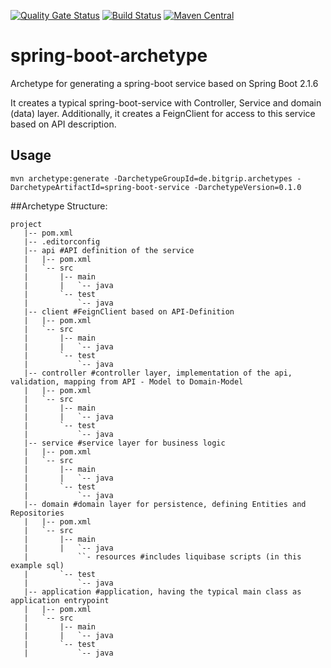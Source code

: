 [![Quality Gate Status](https://sonarcloud.io/api/project_badges/measure?project=de.bitgrip.archetypes%3Aspring-boot-service&metric=alert_status)](https://sonarcloud.io/dashboard?id=de.bitgrip.archetypes%3Aspring-boot-service) [![Build Status](https://travis-ci.org/bitgrip/spring-boot-archetype.svg?branch=master)](https://travis-ci.org/bitgrip/spring-boot-archetype) [![Maven Central](https://img.shields.io/maven-central/v/de.bitgrip.archetypes/spring-boot-service.svg)](http://search.maven.org/#search%7Cga%7C1%7Cde.bitgrip.archetypes)
# spring-boot-archetype
Archetype for generating a spring-boot service based on Spring Boot 2.1.6

It creates a typical spring-boot-service with Controller, Service and domain (data) layer. Additionally, it creates a FeignClient for access to this service based on API description.

## Usage

```mvn archetype:generate -DarchetypeGroupId=de.bitgrip.archetypes -DarchetypeArtifactId=spring-boot-service -DarchetypeVersion=0.1.0```

##Archetype Structure:

```
project
   |-- pom.xml
   |-- .editorconfig
   |-- api #API definition of the service
   |   |-- pom.xml
   |   `-- src
   |       |-- main
   |       |   `-- java
   |       `-- test
   |           `-- java
   |-- client #FeignClient based on API-Definition
   |   |-- pom.xml
   |   `-- src
   |       |-- main
   |       |   `-- java
   |       `-- test
   |           `-- java
   |-- controller #controller layer, implementation of the api, validation, mapping from API - Model to Domain-Model
   |   |-- pom.xml
   |   `-- src
   |       |-- main
   |       |   `-- java
   |       `-- test
   |           `-- java
   |-- service #service layer for business logic
   |   |-- pom.xml
   |   `-- src
   |       |-- main
   |       |   `-- java
   |       `-- test
   |           `-- java
   |-- domain #domain layer for persistence, defining Entities and Repositories
   |   |-- pom.xml
   |   `-- src
   |       |-- main
   |       |   `-- java
   |           ``- resources #includes liquibase scripts (in this example sql)
   |       `-- test
   |           `-- java
   |-- application #application, having the typical main class as application entrypoint
   |   |-- pom.xml
   |   `-- src
   |       |-- main
   |       |   `-- java
   |       `-- test
   |           `-- java
```


